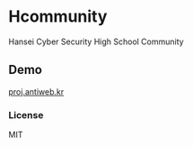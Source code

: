 # Hcommunity

Hansei Cyber Security High School Community

## Demo
[proj.antiweb.kr](proj.antiweb.kr)

### License
MIT